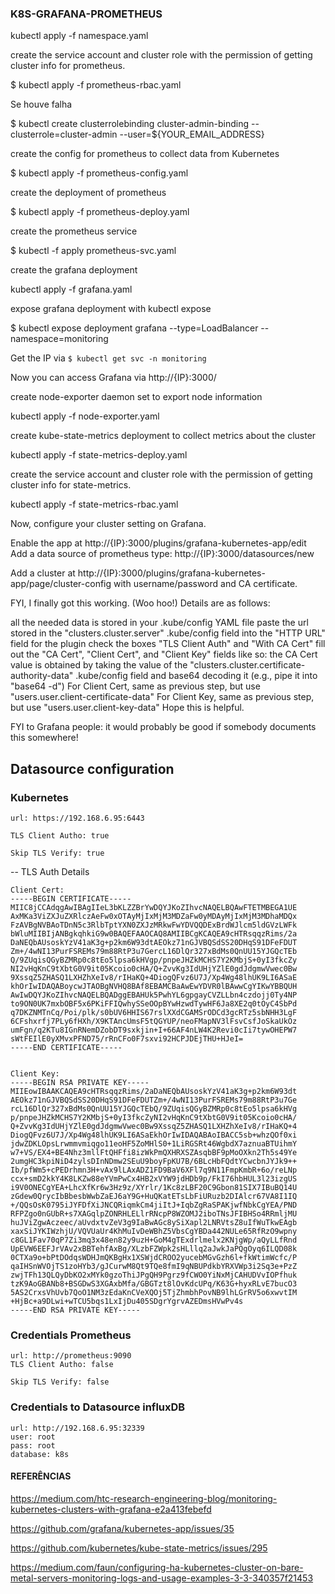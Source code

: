### K8S-GRAFANA-PROMETHEUS

kubectl apply -f namespace.yaml

create the service account and cluster role with the permission of getting cluster info for prometheus.

$ kubectl apply -f prometheus-rbac.yaml

Se houve falha

$ kubectl create clusterrolebinding cluster-admin-binding --clusterrole=cluster-admin --user=${YOUR_EMAIL_ADDRESS}

create the config for prometheus to collect data from Kubernetes


$ kubectl apply -f prometheus-config.yaml

create the deployment of prometheus

$ kubectl apply -f prometheus-deploy.yaml

create the prometheus service

$ kubectl -f apply prometheus-svc.yaml


create the grafana deployment

kubectl apply -f grafana.yaml


expose grafana deployment with kubectl expose

$ kubectl expose deployment grafana --type=LoadBalancer --namespace=monitoring

Get the IP via `$ kubectl get svc -n monitoring`

Now you can access Grafana via http://{IP}:3000/


create node-exporter daemon set to export node information

kubectl apply -f node-exporter.yaml


create kube-state-metrics deployment to collect metrics about the cluster

kubectl apply -f state-metrics-deploy.yaml


create the service account and cluster role with the permission of getting cluster info for state-metrics.

kubectl apply -f state-metrics-rbac.yaml


Now, configure your cluster setting on Grafana.

Enable the app at http://{IP}:3000/plugins/grafana-kubernetes-app/edit
Add a data source of prometheus type: http://{IP}:3000/datasources/new


Add a cluster at http://{IP}:3000/plugins/grafana-kubernetes-app/page/cluster-config with username/password and CA certificate.

FYI, I finally got this working. (Woo hoo!) Details are as follows:

all the needed data is stored in your .kube/config YAML file
paste the url stored in the "clusters.cluster.server" .kube/config field into the "HTTP URL" field for the plugin
check the boxes "TLS Client Auth" and "With CA Cert"
fill out the "CA Cert", "Client Cert", and "Client Key" fields like so:
the CA Cert value is obtained by taking the value of the "clusters.cluster.certificate-authority-data" .kube/config field and base64 decoding it (e.g., pipe it into "base64 -d")
For Client Cert, same as previous step, but use "users.user.client-certificate-data"
For Client Key, same as previous step, but use "users.user.client-key-data"
Hope this is helpful.

FYI to Grafana people: it would probably be good if somebody documents this somewhere!


## Datasource configuration

### Kubernetes

```
url: https://192.168.6.95:6443

TLS Client Autho: true

Skip TLS Verify: true
```
-- TLS Auth Details
```
Client Cert:
-----BEGIN CERTIFICATE-----
MIIC8jCCAdqgAwIBAgIIeL3bKLZZBrYwDQYJKoZIhvcNAQELBQAwFTETMBEGA1UE
AxMKa3ViZXJuZXRlczAeFw0xOTAyMjIxMjM3MDZaFw0yMDAyMjIxMjM3MDhaMDQx
FzAVBgNVBAoTDnN5c3RlbTptYXN0ZXJzMRkwFwYDVQQDExBrdWJlcm5ldGVzLWFk
bWluMIIBIjANBgkqhkiG9w0BAQEFAAOCAQ8AMIIBCgKCAQEA9cHTRsqqzRims/2a
DaNEQbAUsoskYzV41aK3g+p2km6W93dtAEOkz71nGJVBQSdSS20DHqS91DFeFDUT
Zm+/4wNI13PurFSREMs79m88RtP3u7GercL16DlQr327xBdMs0QnUU15YJGQcTEb
Q/9ZUqisQGyBZMRp0c8tEo5lpsa6kHVgp/pnpeJHZkMCHS7Y2KMbjS+0yI3fkcZy
NI2vHqKnC9tXbtG0V9it05Kcoio0cHA/Q+ZvvKg3IdUHjYZlE0gdJdgmwVwec0Bw
9XssqZ5ZHASQ1LXHZhXeIv8/rIHaKQ+4DiogQFvz6U7J/Xp4Wg48lhUK9LI6ASaE
khOrIwIDAQABoycwJTAOBgNVHQ8BAf8EBAMCBaAwEwYDVR0lBAwwCgYIKwYBBQUH
AwIwDQYJKoZIhvcNAQELBQADggEBAHUk5PwhYL6gpgayCVZLLbn4czdojj0Ty4NP
to9ON0UK7mxbOBF5x6PKiFFIQwhySSeOOpBYwHzwdTywHF6Ja8XE2q0tOyC4SbPd
q7DKZNMTnCq/Poi/plk/s0bUV6HHIS67rslXXdCGAMSrODCd3gcRTz5sbNHH3LgF
6CFshxrfj7PLy6fHXh/X9KTAncUmsF5tQGYUP/neoFMapNV3lFsvCsfJoSkaUkOz
umFgn/q2KTu8IGnRNemDZobDT9sxkjin+I+66AF4nLW4K2Revi0cIi7tywOHEPW7
sWtFEIlE0yXMvxPFND75/rRnCFo0F7sxvi92HCPJDEjTHU+HJeI=
-----END CERTIFICATE-----

 
Client Key: 
-----BEGIN RSA PRIVATE KEY-----
MIIEowIBAAKCAQEA9cHTRsqqzRims/2aDaNEQbAUsoskYzV41aK3g+p2km6W93dt
AEOkz71nGJVBQSdSS20DHqS91DFeFDUTZm+/4wNI13PurFSREMs79m88RtP3u7Ge
rcL16DlQr327xBdMs0QnUU15YJGQcTEbQ/9ZUqisQGyBZMRp0c8tEo5lpsa6kHVg
p/pnpeJHZkMCHS7Y2KMbjS+0yI3fkcZyNI2vHqKnC9tXbtG0V9it05Kcoio0cHA/
Q+ZvvKg3IdUHjYZlE0gdJdgmwVwec0Bw9XssqZ5ZHASQ1LXHZhXeIv8/rIHaKQ+4
DiogQFvz6U7J/Xp4Wg48lhUK9LI6ASaEkhOrIwIDAQABAoIBACC5sb+whzQOf0xi
jdwZDKLOpsLrwmmvmiqgo11eoHF5ZoMHlS0+1LiRGSRt46WgbdX7aznuaBTUihmY
w7+VS/EX4+BE4Nhz3mllFtQHFfi8izWkPmQXHRXSZAsqbBF9pMoOXkn2Th5s49Ye
2umgHC3kpiNiD4zylsDInNDmw2SEuU9boyFpKU7B/6BLcHbFQdtYCwcbnJYJk9++
Ib/pfWm5+cPEDrhmn3H+vAx9lLAxADZ1FD9BaV6XFl7q9N11FmpKmbR+6o/reLNp
ccx+smD2kkY4K8LKZw88eYVmPwCx4HB2xVYW9jdHDb9p/FkI76hbHUL3l23izgUS
i9V0ONECgYEA+LhcXfKr6w3Hz9z/XYrlr/1Kc8zLBF20C9Gbon81SIX7IBuBQ14U
zGdew0QrycIbBbesbWwbZaEJ6aY9G+HuQKatETsLbFiURuzb2DIAlcr67VA8I1IQ
+/QQsOsK0795iJYFDfXiJNCQRiqmkCm4jiItJ+IqbZgRaSPAKjwfNbkCgYEA/PND
RFPZgo0nGUbR+s7XAGqlpZONRHLELlrRNcpP8WZOMJ2iboTNsJFIBHSo4RRmljMU
huJViZgwAczeec/aUvdxtvZeV3g9IaBwAGc8ySiXapl2LNRVtsZ8uIfWuTkwEAgb
xaxSiJYKIWzhjU/VQVUaUr4KhMuIvDeWBhZ5VbsCgYBDa442NULe65RfRzO9wpny
c8GL1Fav70qP7Zi3mq3x48en82y9uzH+GoM4gTExdrlmelx2KNjgWp/aQyLLfRnd
UpEVW6EEFJrVAv2xBBTehfAxBg/XLzbFZWpk2sHLllq2aJwkJaPQgOyq6ILQD08k
0CTXa9o+bPtDOdqsWDHJmQKBgHx1XSWjdCROO2yucebMGvGzh6l+fkWtimWcfc/P
qaIHSnWVOjTS1zoHYb3/gJCurwM8Qt9TQe8fmI9qNBUPdkbYRXVWp3i2Sq3e+PzZ
zwjTFh13QLQyDbKO2xMYk0gzoThiJPgQH9Pgrz9fCWO0YiNxMjCAHUDVvIOPfhuk
tzK9AoGBANb8+BSGDwS3XGAxbMfa/GBGTzt8lOvKdcUPq/K63G+hyxRLvE7bucO3
5AS2CrxsVhUvb7QoO1NM3zEdaKnCVeXQOj5TjZhmbhPovNB9lhLGrRV5o6xwvtIM
+HjBc+a9DLwi+wTCU5bqs1LxIjDu405SDgrYgrvAZEDmsHVwPv4s
-----END RSA PRIVATE KEY-----

```

### Credentials Prometheus
```
url: http://prometheus:9090
TLS Client Autho: false

Skip TLS Verify: false
```

### Credentials to Datasource influxDB
```
url: http://192.168.6.95:32339
user: root
pass: root
database: k8s
```



#### REFERÊNCIAS

https://medium.com/htc-research-engineering-blog/monitoring-kubernetes-clusters-with-grafana-e2a413febefd

https://github.com/grafana/kubernetes-app/issues/35

https://github.com/kubernetes/kube-state-metrics/issues/295

https://medium.com/faun/configuring-ha-kubernetes-cluster-on-bare-metal-servers-monitoring-logs-and-usage-examples-3-3-340357f21453